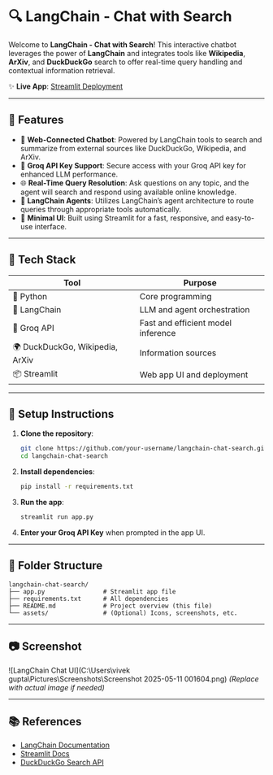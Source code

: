 # 🔍 LangChain - Chat with Search

Welcome to **LangChain - Chat with Search**!
This interactive chatbot leverages the power of **LangChain** and integrates tools like **Wikipedia**, **ArXiv**, and **DuckDuckGo** search to offer real-time query handling and contextual information retrieval.

✨ **Live App**: [Streamlit Deployment](https://search-engine-a2gbospht9vvjmvfr3hoqb.streamlit.app/)

---

## 🚀 Features

* 🔎 **Web-Connected Chatbot**: Powered by LangChain tools to search and summarize from external sources like DuckDuckGo, Wikipedia, and ArXiv.
* 🔐 **Groq API Key Support**: Secure access with your Groq API key for enhanced LLM performance.
* 🌐 **Real-Time Query Resolution**: Ask questions on any topic, and the agent will search and respond using available online knowledge.
* 🧠 **LangChain Agents**: Utilizes LangChain’s agent architecture to route queries through appropriate tools automatically.
* 🎯 **Minimal UI**: Built using Streamlit for a fast, responsive, and easy-to-use interface.

---

## 🧩 Tech Stack

| Tool                            | Purpose                            |
| ------------------------------- | ---------------------------------- |
| 🐍 Python                       | Core programming                   |
| 🦜 LangChain                    | LLM and agent orchestration        |
| 🧪 Groq API                     | Fast and efficient model inference |
| 🌍 DuckDuckGo, Wikipedia, ArXiv | Information sources                |
| 📦 Streamlit                    | Web app UI and deployment          |

---

## 🔐 Setup Instructions

1. **Clone the repository**:

   ```bash
   git clone https://github.com/your-username/langchain-chat-search.git
   cd langchain-chat-search
   ```

2. **Install dependencies**:

   ```bash
   pip install -r requirements.txt
   ```

3. **Run the app**:

   ```bash
   streamlit run app.py
   ```

4. **Enter your Groq API Key** when prompted in the app UI.

---

## 📁 Folder Structure

```
langchain-chat-search/
├── app.py                # Streamlit app file
├── requirements.txt      # All dependencies
├── README.md             # Project overview (this file)
└── assets/               # (Optional) Icons, screenshots, etc.
```

---

## 📷 Screenshot

![LangChain Chat UI](C:\Users\vivek gupta\Pictures\Screenshots\Screenshot 2025-05-11 001604.png)
*(Replace with actual image if needed)*

---

## 📚 References

* [LangChain Documentation](https://docs.langchain.com/)
* [Streamlit Docs](https://docs.streamlit.io/)
* [DuckDuckGo Search API](https://duckduckgo.com/)

